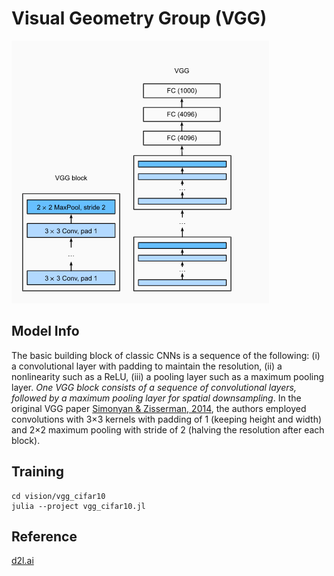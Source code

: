 # Visual Geometry Group (VGG)

![vgg](../vgg_cifar10/docs/vgg.png)

## Model Info

The basic building block of classic CNNs is a sequence of the following: (i) a convolutional layer with padding to maintain the resolution, (ii) a nonlinearity such as a ReLU, (iii) a pooling layer such as a maximum pooling layer. _One VGG block consists of a sequence of convolutional layers, followed by a maximum pooling layer for spatial downsampling_. In the original VGG paper [Simonyan & Zisserman, 2014](https://arxiv.org/pdf/1409.1556v4.pdf), the authors employed convolutions with  3×3  kernels with padding of 1 (keeping height and width) and  2×2  maximum pooling with stride of 2 (halving the resolution after each block).

## Training

```shell
cd vision/vgg_cifar10
julia --project vgg_cifar10.jl
```

## Reference

[d2l.ai](http://d2l.ai/chapter_convolutional-modern/vgg.html)